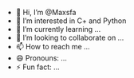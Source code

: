 - 👋 Hi, I’m @Maxsfa
- 👀 I’m interested in C+ and Python
- 🌱 I’m currently learning ...
- 💞️ I’m looking to collaborate on ...
- 📫 How to reach me ...
- 😄 Pronouns: ...
- ⚡ Fun fact: ...

<!---
Maxsfa/Maxsfa is a ✨ special ✨ repository because its `README.md` (this file) appears on your GitHub profile.
You can click the Preview link to take a look at your changes.
--->
